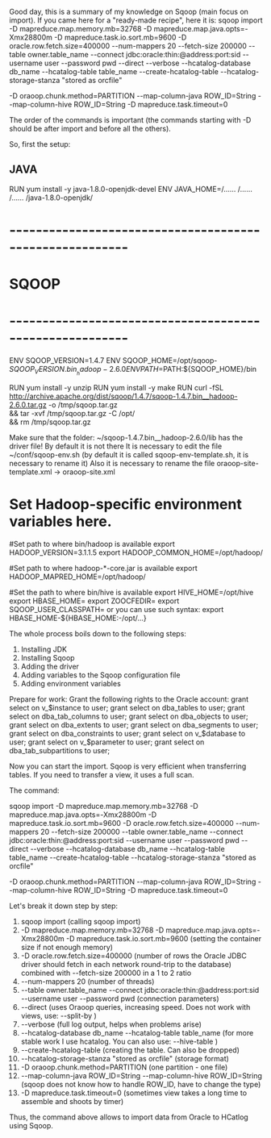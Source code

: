 Good day, this is a summary of my knowledge on Sqoop (main focus on import).
If you came here for a "ready-made recipe", here it is:
sqoop import -D mapreduce.map.memory.mb=32768 -D mapreduce.map.java.opts=-Xmx28800m -D mapreduce.task.io.sort.mb=9600 -D oracle.row.fetch.size=400000 --num-mappers 20 --fetch-size 200000 --table owner.table_name --connect jdbc:oracle:thin:@address:port:sid --username user --password pwd --direct --verbose --hcatalog-database db_name --hcatalog-table table_name --create-hcatalog-table --hcatalog-storage-stanza "stored as orcfile"

-D oraoop.chunk.method=PARTITION
--map-column-java ROW_ID=String --map-column-hive ROW_ID=String
-D mapreduce.task.timeout=0

The order of the commands is important (the commands starting with -D should be after import and before all the others).

So, first the setup:


## JAVA

RUN yum install -y  java-1.8.0-openjdk-devel
ENV JAVA_HOME=/…… /…… /…… /java-1.8.0-openjdk/

# --------------------------------------------------------
# SQOOP
# --------------------------------------------------------

ENV SQOOP_VERSION=1.4.7
ENV SQOOP_HOME=/opt/sqoop-${SQOOP_VERSION}.bin__hadoop-2.6.0
ENV PATH=$PATH:${SQOOP_HOME}/bin

RUN yum install -y unzip
RUN yum install -y make
RUN curl -fSL http://archive.apache.org/dist/sqoop/1.4.7/sqoop-1.4.7.bin__hadoop-2.6.0.tar.gz -o /tmp/sqoop.tar.gz \
    && tar -xvf /tmp/sqoop.tar.gz -C /opt/ \
    && rm /tmp/sqoop.tar.gz

Make sure that the folder: ~/sqoop-1.4.7.bin__hadoop-2.6.0/lib has the driver file!
By default it is not there
It is necessary to edit the file ~/conf/sqoop-env.sh (by default it is called sqoop-env-template.sh, it is necessary to rename it)
Also it is necessary to rename the file oraoop-site-template.xml -> oraoop-site.xml
# Set Hadoop-specific environment variables here.

#Set path to where bin/hadoop is available
export HADOOP_VERSION=3.1.1.5
export HADOOP_COMMON_HOME=/opt/hadoop/

#Set path to where hadoop-*-core.jar is available
export HADOOP_MAPRED_HOME=/opt/hadoop/

#Set the path to where bin/hive is available
export HIVE_HOME=/opt/hive
export HBASE_HOME=
export ZOOCFEDIR=
export SQOOP_USER_CLASSPATH=
or you can use such syntax: 
export HBASE_HOME-${HBASE_HOME:-/opt/…}


The whole process boils down to the following steps:
1.	Installing JDK
2.	Installing Sqoop
3.	Adding the driver
4.	Adding variables to the Sqoop configuration file
5.	Adding environment variables

Prepare for work:
Grant the following rights to the Oracle account:
grant select on v_$instance to user;
grant select on dba_tables to user;
grant select on dba_tab_columns to user;
grant select on dba_objects to user;
grant select on dba_extents to user;
grant select on dba_segments to user;
grant select on dba_constraints to user;
grant select on v_$database to user;
grant select on v_$parameter to user;
grant select on dba_tab_subpartitions to user;

Now you can start the import. Sqoop is very efficient when transferring tables. If you need to transfer a view, it uses a full scan.

The command:

sqoop import -D mapreduce.map.memory.mb=32768 -D mapreduce.map.java.opts=-Xmx28800m -D mapreduce.task.io.sort.mb=9600 -D oracle.row.fetch.size=400000 --num-mappers 20 --fetch-size 200000 --table owner.table_name --connect jdbc:oracle:thin:@address:port:sid --username user --password pwd --direct --verbose --hcatalog-database db_name --hcatalog-table table_name --create-hcatalog-table --hcatalog-storage-stanza "stored as orcfile"

-D oraoop.chunk.method=PARTITION
--map-column-java ROW_ID=String --map-column-hive ROW_ID=String
-D mapreduce.task.timeout=0

Let's break it down step by step:

1. sqoop import (calling sqoop import)
2. -D mapreduce.map.memory.mb=32768 -D mapreduce.map.java.opts=-Xmx28800m -D mapreduce.task.io.sort.mb=9600 (setting the container size if not enough memory)
3. -D oracle.row.fetch.size=400000 (number of rows the Oracle JDBC driver should fetch in each network round-trip to the database) combined with --fetch-size 200000 in a 1 to 2 ratio
4. --num-mappers 20 (number of threads)
5. --table owner.table_name --connect jdbc:oracle:thin:@address:port:sid --username user --password pwd (connection parameters)
6. --direct (uses Oraoop queries, increasing speed. Does not work with views, use: --split-by <column-name>)
7. --verbose (full log output, helps when problems arise)
8. --hcatalog-database db_name --hcatalog-table table_name (for more stable work I use hcatalog. You can also use: --hive-table <table-name>)
9. --create-hcatalog-table (creating the table. Can also be dropped)
10. --hcatalog-storage-stanza "stored as orcfile" (storage format)
11. -D oraoop.chunk.method=PARTITION (one partition - one file)
12. --map-column-java ROW_ID=String --map-column-hive ROW_ID=String (sqoop does not know how to handle ROW_ID, have to change the type)
13. -D mapreduce.task.timeout=0 (sometimes view takes a long time to assemble and shoots by timer)

Thus, the command above allows to import data from Oracle to HCatlog using Sqoop.
